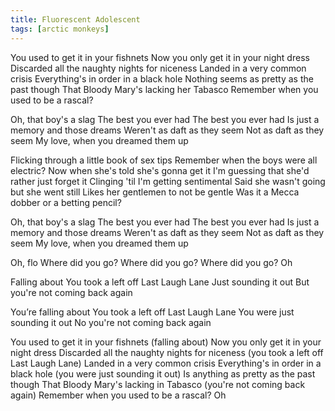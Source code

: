 ```yaml
---
title: Fluorescent Adolescent
tags: [arctic monkeys]
---
```


You used to get it in your fishnets
Now you only get it in your night dress
Discarded all the naughty nights for niceness
Landed in a very common crisis
Everything's in order in a black hole
Nothing seems as pretty as the past though
That Bloody Mary's lacking her Tabasco
Remember when you used to be a rascal?

Oh, that boy's a slag
The best you ever had
The best you ever had
Is just a memory and those dreams
Weren't as daft as they seem
Not as daft as they seem
My love, when you dreamed them up

Flicking through a little book of sex tips
Remember when the boys were all electric?
Now when she's told she's gonna get it
I'm guessing that she'd rather just forget it
Clinging 'til I'm getting sentimental
Said she wasn't going but she went still
Likes her gentlemen to not be gentle
Was it a Mecca dobber or a betting pencil?

Oh, that boy's a slag
The best you ever had
The best you ever had
Is just a memory and those dreams
Weren't as daft as they seem
Not as daft as they seem
My love, when you dreamed them up

Oh, flo
Where did you go?
Where did you go?
Where did you go? Oh

Falling about
You took a left off Last Laugh Lane
Just sounding it out
But you're not coming back again

You’re falling about
You took a left off Last Laugh Lane
You were just sounding it out
No you're not coming back again

You used to get it in your fishnets (falling about)
Now you only get it in your night dress
Discarded all the naughty nights for niceness (you took a left off Last Laugh Lane)
Landed in a very common crisis
Everything's in order in a black hole (you were just sounding it out)
Is anything as pretty as the past though
That Bloody Mary's lacking in Tabasco (you're not coming back again)
Remember when you used to be a rascal? Oh